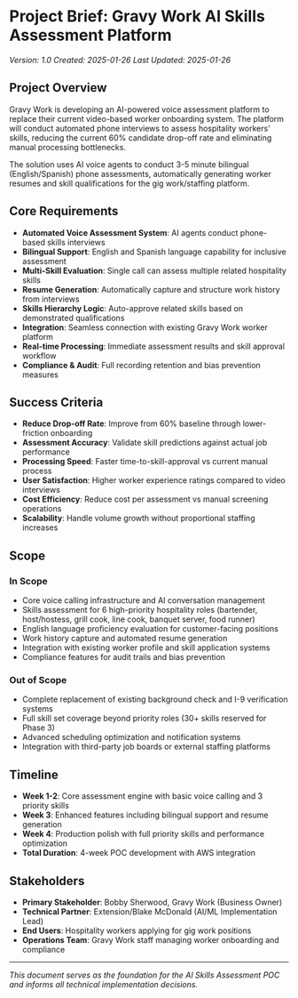 # Project Brief: Gravy Work AI Skills Assessment Platform
*Version: 1.0*
*Created: 2025-01-26*
*Last Updated: 2025-01-26*

## Project Overview

Gravy Work is developing an AI-powered voice assessment platform to replace their current video-based worker onboarding system. The platform will conduct automated phone interviews to assess hospitality workers' skills, reducing the current 60% candidate drop-off rate and eliminating manual processing bottlenecks.

The solution uses AI voice agents to conduct 3-5 minute bilingual (English/Spanish) phone assessments, automatically generating worker resumes and skill qualifications for the gig work/staffing platform.

## Core Requirements

- **Automated Voice Assessment System**: AI agents conduct phone-based skills interviews
- **Bilingual Support**: English and Spanish language capability for inclusive assessment  
- **Multi-Skill Evaluation**: Single call can assess multiple related hospitality skills
- **Resume Generation**: Automatically capture and structure work history from interviews
- **Skills Hierarchy Logic**: Auto-approve related skills based on demonstrated qualifications
- **Integration**: Seamless connection with existing Gravy Work worker platform
- **Real-time Processing**: Immediate assessment results and skill approval workflow
- **Compliance & Audit**: Full recording retention and bias prevention measures

## Success Criteria

- **Reduce Drop-off Rate**: Improve from 60% baseline through lower-friction onboarding
- **Assessment Accuracy**: Validate skill predictions against actual job performance
- **Processing Speed**: Faster time-to-skill-approval vs current manual process
- **User Satisfaction**: Higher worker experience ratings compared to video interviews
- **Cost Efficiency**: Reduce cost per assessment vs manual screening operations
- **Scalability**: Handle volume growth without proportional staffing increases

## Scope

### In Scope
- Core voice calling infrastructure and AI conversation management
- Skills assessment for 6 high-priority hospitality roles (bartender, host/hostess, grill cook, line cook, banquet server, food runner)
- English language proficiency evaluation for customer-facing positions
- Work history capture and automated resume generation
- Integration with existing worker profile and skill application systems
- Compliance features for audit trails and bias prevention

### Out of Scope
- Complete replacement of existing background check and I-9 verification systems
- Full skill set coverage beyond priority roles (30+ skills reserved for Phase 3)
- Advanced scheduling optimization and notification systems
- Integration with third-party job boards or external staffing platforms

## Timeline

- **Week 1-2**: Core assessment engine with basic voice calling and 3 priority skills
- **Week 3**: Enhanced features including bilingual support and resume generation  
- **Week 4**: Production polish with full priority skills and performance optimization
- **Total Duration**: 4-week POC development with AWS integration

## Stakeholders

- **Primary Stakeholder**: Bobby Sherwood, Gravy Work (Business Owner)
- **Technical Partner**: Extension/Blake McDonald (AI/ML Implementation Lead)
- **End Users**: Hospitality workers applying for gig work positions
- **Operations Team**: Gravy Work staff managing worker onboarding and compliance

---

*This document serves as the foundation for the AI Skills Assessment POC and informs all technical implementation decisions.*
